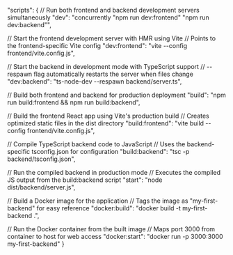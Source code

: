 "scripts": {
// Run both frontend and backend development servers simultaneously
"dev": "concurrently \"npm run dev:frontend\" \"npm run dev:backend\"",

// Start the frontend development server with HMR using Vite
// Points to the frontend-specific Vite config
"dev:frontend": "vite --config frontend/vite.config.js",

// Start the backend in development mode with TypeScript support
// --respawn flag automatically restarts the server when files change
"dev:backend": "ts-node-dev --respawn backend/server.ts",

// Build both frontend and backend for production deployment
"build": "npm run build:frontend && npm run build:backend",

// Build the frontend React app using Vite's production build
// Creates optimized static files in the dist directory
"build:frontend": "vite build --config frontend/vite.config.js",

// Compile TypeScript backend code to JavaScript
// Uses the backend-specific tsconfig.json for configuration
"build:backend": "tsc -p backend/tsconfig.json",

// Run the compiled backend in production mode
// Executes the compiled JS output from the build:backend script
"start": "node dist/backend/server.js",

// Build a Docker image for the application
// Tags the image as "my-first-backend" for easy reference
"docker:build": "docker build -t my-first-backend .",

// Run the Docker container from the built image
// Maps port 3000 from container to host for web access
"docker:start": "docker run -p 3000:3000 my-first-backend"
}